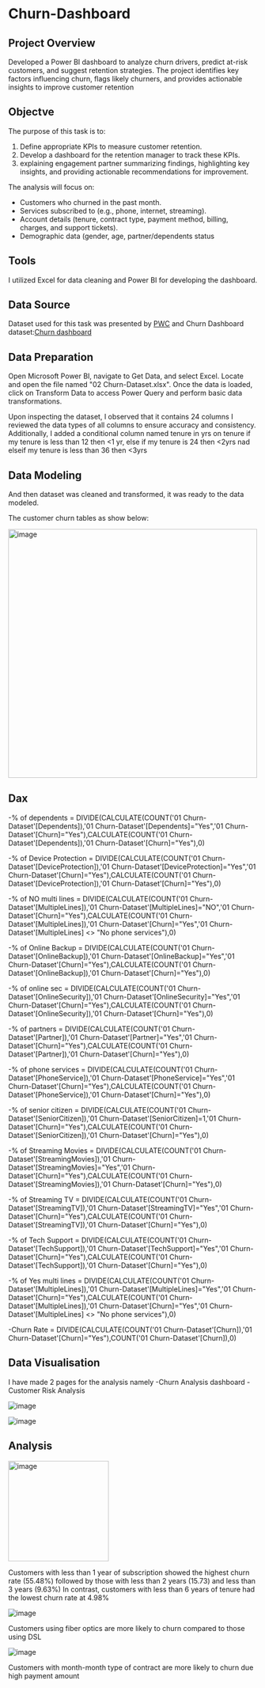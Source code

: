 # Churn-Dashboard

## Project Overview
Developed a Power BI dashboard to analyze churn drivers, predict at-risk customers, and suggest retention strategies. The project identifies key factors influencing churn, flags likely churners, and provides actionable insights to improve customer retention

## Objectve 
The purpose of this task is to:  

1. Define appropriate KPIs to measure customer retention.  
2. Develop a dashboard for the retention manager to track these KPIs.  
3. explaining engagement partner summarizing findings, highlighting key insights, and providing actionable recommendations for improvement.  

The analysis will focus on:  
- Customers who churned in the past month.  
- Services subscribed to (e.g., phone, internet, streaming).  
- Account details (tenure, contract type, payment method, billing, charges, and support tickets).  
- Demographic data (gender, age, partner/dependents status

## Tools
I utilized Excel for data cleaning and Power BI for developing the dashboard.

## Data Source
Dataset used for this task was presented by [PWC](https://www.pwc.ch/en/careers-with-pwc/students/virtual-case-experience.html) and Churn Dashboard dataset:[Churn dashboard](https://github.com/Zaki1203/Churn-Dashboard/blob/main/02%20Churn-Dataset.xlsx)

## Data Preparation
Open Microsoft Power BI, navigate to Get Data, and select Excel. Locate and open the file named "02 Churn-Dataset.xlsx". Once the data is loaded, click on Transform Data to access Power Query and perform basic data transformations.

Upon inspecting the dataset, I observed that it contains 24 columns 
I reviewed the data types of all columns to ensure accuracy and consistency. Additionally, I added a conditional column named tenure in yrs on tenure if my tenure is less than 12 then <1 yr, else if my tenure is 24 then <2yrs nad elseif my tenure is less than 36 then <3yrs

## Data Modeling

And then dataset was cleaned and transformed, it was ready to the data modeled.

The customer churn tables as show below:

<img width="503" alt="image" src="https://github.com/user-attachments/assets/22a1f649-7e5e-4f39-a3cb-7d33feca7c90" />


## Dax
-% of dependents = DIVIDE(CALCULATE(COUNT('01 Churn-Dataset'[Dependents]),'01 Churn-Dataset'[Dependents]="Yes",'01 Churn-Dataset'[Churn]="Yes"),CALCULATE(COUNT('01 Churn-Dataset'[Dependents]),'01 Churn-Dataset'[Churn]="Yes"),0)

-% of Device Protection = DIVIDE(CALCULATE(COUNT('01 Churn-Dataset'[DeviceProtection]),'01 Churn-Dataset'[DeviceProtection]="Yes",'01 Churn-Dataset'[Churn]="Yes"),CALCULATE(COUNT('01 Churn-Dataset'[DeviceProtection]),'01 Churn-Dataset'[Churn]="Yes"),0)

-% of NO multi lines = DIVIDE(CALCULATE(COUNT('01 Churn-Dataset'[MultipleLines]),'01 Churn-Dataset'[MultipleLines]="NO",'01 Churn-Dataset'[Churn]="Yes"),CALCULATE(COUNT('01 Churn-Dataset'[MultipleLines]),'01 Churn-Dataset'[Churn]="Yes",'01 Churn-Dataset'[MultipleLines] <> "No phone services"),0)

-% of Online Backup = DIVIDE(CALCULATE(COUNT('01 Churn-Dataset'[OnlineBackup]),'01 Churn-Dataset'[OnlineBackup]="Yes",'01 Churn-Dataset'[Churn]="Yes"),CALCULATE(COUNT('01 Churn-Dataset'[OnlineBackup]),'01 Churn-Dataset'[Churn]="Yes"),0)

-% of online sec = DIVIDE(CALCULATE(COUNT('01 Churn-Dataset'[OnlineSecurity]),'01 Churn-Dataset'[OnlineSecurity]="Yes",'01 Churn-Dataset'[Churn]="Yes"),CALCULATE(COUNT('01 Churn-Dataset'[OnlineSecurity]),'01 Churn-Dataset'[Churn]="Yes"),0)

-% of partners = DIVIDE(CALCULATE(COUNT('01 Churn-Dataset'[Partner]),'01 Churn-Dataset'[Partner]="Yes",'01 Churn-Dataset'[Churn]="Yes"),CALCULATE(COUNT('01 Churn-Dataset'[Partner]),'01 Churn-Dataset'[Churn]="Yes"),0)

-% of phone services = DIVIDE(CALCULATE(COUNT('01 Churn-Dataset'[PhoneService]),'01 Churn-Dataset'[PhoneService]="Yes",'01 Churn-Dataset'[Churn]="Yes"),CALCULATE(COUNT('01 Churn-Dataset'[PhoneService]),'01 Churn-Dataset'[Churn]="Yes"),0)

-% of senior citizen = DIVIDE(CALCULATE(COUNT('01 Churn-Dataset'[SeniorCitizen]),'01 Churn-Dataset'[SeniorCitizen]=1,'01 Churn-Dataset'[Churn]="Yes"),CALCULATE(COUNT('01 Churn-Dataset'[SeniorCitizen]),'01 Churn-Dataset'[Churn]="Yes"),0)

-% of Streaming Movies = DIVIDE(CALCULATE(COUNT('01 Churn-Dataset'[StreamingMovies]),'01 Churn-Dataset'[StreamingMovies]="Yes",'01 Churn-Dataset'[Churn]="Yes"),CALCULATE(COUNT('01 Churn-Dataset'[StreamingMovies]),'01 Churn-Dataset'[Churn]="Yes"),0)

-% of Streaming TV = DIVIDE(CALCULATE(COUNT('01 Churn-Dataset'[StreamingTV]),'01 Churn-Dataset'[StreamingTV]="Yes",'01 Churn-Dataset'[Churn]="Yes"),CALCULATE(COUNT('01 Churn-Dataset'[StreamingTV]),'01 Churn-Dataset'[Churn]="Yes"),0)

-% of Tech Support = DIVIDE(CALCULATE(COUNT('01 Churn-Dataset'[TechSupport]),'01 Churn-Dataset'[TechSupport]="Yes",'01 Churn-Dataset'[Churn]="Yes"),CALCULATE(COUNT('01 Churn-Dataset'[TechSupport]),'01 Churn-Dataset'[Churn]="Yes"),0)

-% of Yes multi lines = DIVIDE(CALCULATE(COUNT('01 Churn-Dataset'[MultipleLines]),'01 Churn-Dataset'[MultipleLines]="Yes",'01 Churn-Dataset'[Churn]="Yes"),CALCULATE(COUNT('01 Churn-Dataset'[MultipleLines]),'01 Churn-Dataset'[Churn]="Yes",'01 Churn-Dataset'[MultipleLines] <> "No phone services"),0)

-Churn Rate = DIVIDE(CALCULATE(COUNT('01 Churn-Dataset'[Churn]),'01 Churn-Dataset'[Churn]="Yes"),COUNT('01 Churn-Dataset'[Churn]),0)


## Data Visualisation

I have made 2 pages for the analysis namely
-Churn Analysis dashboard
-Customer Risk Analysis

![image](https://github.com/user-attachments/assets/cccdd82a-4901-4b45-9175-b56d71c43345)

![image](https://github.com/user-attachments/assets/a3dc947b-427c-4d3c-b49d-d47d1ea40965)

## Analysis

<img width="203" alt="image" src="https://github.com/user-attachments/assets/60618cc7-abe9-44d5-85e3-6131381b217f" />


Customers with less than 1 year of subscription showed the highest churn rate (55.48%) followed by those with less than 2 years (15.73) and less than 3 years (9.63%) In contrast, customers with less than 6 years of tenure had the lowest churn rate at 4.98%

![image](https://github.com/user-attachments/assets/336e8e65-ff04-418d-aa22-fcf076e7fad8)

Customers using fiber optics are more likely to churn compared to those using DSL

![image](https://github.com/user-attachments/assets/e7c7e814-948b-4282-b2a4-fbd6835c5c7b)

Customers with month-month type of contract are more likely to churn due high payment amount



